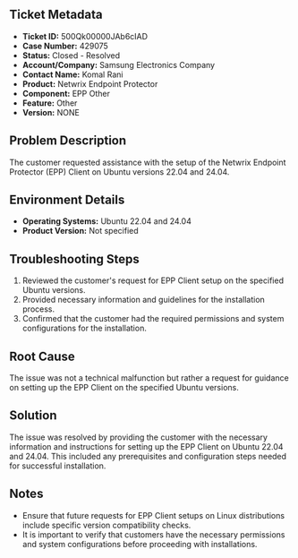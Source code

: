 ## Ticket Metadata
- **Ticket ID:** 500Qk00000JAb6cIAD
- **Case Number:** 429075
- **Status:** Closed - Resolved
- **Account/Company:** Samsung Electronics Company
- **Contact Name:** Komal Rani
- **Product:** Netwrix Endpoint Protector
- **Component:** EPP Other
- **Feature:** Other
- **Version:** NONE

## Problem Description
The customer requested assistance with the setup of the Netwrix Endpoint Protector (EPP) Client on Ubuntu versions 22.04 and 24.04.

## Environment Details
- **Operating Systems:** Ubuntu 22.04 and 24.04
- **Product Version:** Not specified

## Troubleshooting Steps
1. Reviewed the customer's request for EPP Client setup on the specified Ubuntu versions.
2. Provided necessary information and guidelines for the installation process.
3. Confirmed that the customer had the required permissions and system configurations for the installation.

## Root Cause
The issue was not a technical malfunction but rather a request for guidance on setting up the EPP Client on the specified Ubuntu versions.

## Solution
The issue was resolved by providing the customer with the necessary information and instructions for setting up the EPP Client on Ubuntu 22.04 and 24.04. This included any prerequisites and configuration steps needed for successful installation.

## Notes
- Ensure that future requests for EPP Client setups on Linux distributions include specific version compatibility checks.
- It is important to verify that customers have the necessary permissions and system configurations before proceeding with installations.
